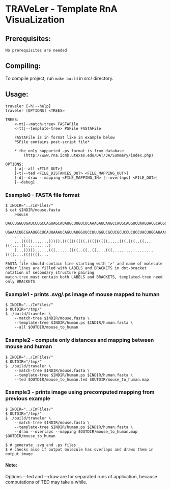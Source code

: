 # TRAVeLer - Template RnA VisuaLization


## Prerequisites:
	No prerequisites are needed

## Compiling:
To compile project, run `make build` in src/ directory.

## Usage:
    traveler [-h|--help]
	traveler [OPTIONS] <TREES>

	TREES:
		<-mt|--match-tree> FASTAFile
		<-tt|--template-tree> PSFile FASTAFile

        FASTAFile is in format like in example below
		PSFile contains post-script file*

		* the only supported .ps format is from database
            (http://www.rna.icmb.utexas.edu/DAT/3A/Summary/index.php)

	OPTIONS:
		[-a|--all <FILE_OUT>]
        [-t|--ted <FILE_DISTANCES_OUT> <FILE_MAPPING_OUT>]
        [-d|--draw --mapping <FILE_MAPPING_IN> [--overlaps] <FILE_OUT>]
        [--debug]


### Example0 - FASTA file format
    $ INDIR="../InFiles/"
    $ cat $INDIR/mouse.fasta
        >mouse
        UACCUGGUUGAUCCUGCCAGUAGCAUAUGCUUGUCUCAAAGAUUAAGCCAUGCAUGUCUAAGUACGCACGGCCGGUACAG
        UGAAACUGCGAAUGGCUCAUUAAAUCAGUUAUGGUUCCUUUGGUCGCUCGCUCCUCUCCUACUUGGAUAACUGUGGUAAU
        . . .
        ...(((((.......))))).((((((((((.(((((((((.....(((.(((..((...(((....((..........)
        )...)))))......(((......((((..((..((....(((..................((((....(((((((....
        . . .
    FASTA file should contain line starting with '>' and name of molecule
    other lines are filled with LABELS and BRACKETS in dot-bracket notation of secondary structure pairing
    match-tree must contain both LABELS and BRACKETS, templated-tree need only BRACKETS

### Example1 - prints .svg/.ps image of mouse mapped to human
	$ INDIR="../InFiles/"
	$ OUTDIR="/tmp/"
	$ ./build/traveler \
		--match-tree $INDIR/mouse.fasta \
		--template-tree $INDIR/human.ps $INDIR/human.fasta \
		--all $OUTDIR/mouse_to_human

### Example2 - compute only distances and mapping between mouse and human
	$ INDIR="../InFiles/"
	$ OUTDIR="/tmp/"
	$ ./build/traveler \
		--match-tree $INDIR/mouse.fasta \
		--template-tree $INDIR/human.ps $INDIR/human.fasta \
		--ted $OUTDIR/mouse_to_human.ted $OUTDIR/mouse_to_human.map

### Example3 - prints image using precomputed mapping from previous example
	$ INDIR="../InFiles/"
	$ OUTDIR="/tmp/"
	$ ./build/traveler \
		--match-tree $INDIR/mouse.fasta \
		--template-tree $INDIR/human.ps $INDIR/human.fasta \
		--draw --overlaps --mapping $OUTDIR/mouse_to_human.map $OUTDIR/mouse_to_human

    $ # generate .svg and .ps files
    $ # checks also if output molecule has overlaps and draws them in output image


#### Note:
Options --ted and --draw are for separated runs of application, because computations of TED may take a while.

